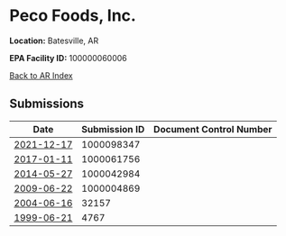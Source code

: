# Peco Foods, Inc.

**Location:** Batesville, AR

**EPA Facility ID:** 100000060006

[Back to AR Index](../../index.md)

## Submissions

| Date | Submission ID | Document Control Number |
|------|--------------|-------------------------|
| [2021-12-17](submissions/1000098347.md) | 1000098347 |  |
| [2017-01-11](submissions/1000061756.md) | 1000061756 |  |
| [2014-05-27](submissions/1000042984.md) | 1000042984 |  |
| [2009-06-22](submissions/1000004869.md) | 1000004869 |  |
| [2004-06-16](submissions/32157.md) | 32157 |  |
| [1999-06-21](submissions/4767.md) | 4767 |  |
